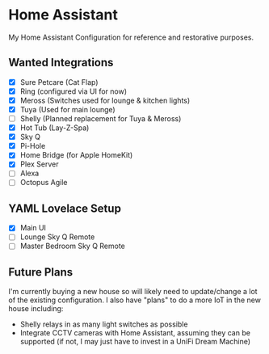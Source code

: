 # Home Assistant

My Home Assistant Configuration for reference and restorative purposes.

## Wanted Integrations

- [x] Sure Petcare (Cat Flap)
- [x] Ring (configured via UI for now)
- [x] Meross (Switches used for lounge & kitchen lights)
- [x] Tuya (Used for main lounge)
- [ ] Shelly (Planned replacement for Tuya & Meross)
- [x] Hot Tub (Lay-Z-Spa)
- [x] Sky Q
- [x] Pi-Hole
- [x] Home Bridge (for Apple HomeKit)
- [x] Plex Server
- [ ] Alexa
- [ ] Octopus Agile

## YAML Lovelace Setup

- [x] Main UI
- [ ] Lounge Sky Q Remote
- [ ] Master Bedroom Sky Q Remote

## Future Plans

I'm currently buying a new house so will likely need to update/change a lot of the existing configuration. I also have "plans" to do a more IoT in the new house including:

- Shelly relays in as many light switches as possible
- Integrate CCTV cameras with Home Assistant, assuming they can be supported (if not, I may just have to invest in a UniFi Dream Machine)
